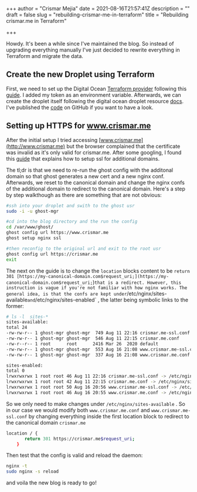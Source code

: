 +++
author = "Crismar Mejia"
date = 2021-08-16T21:57:41Z
description = ""
draft = false
slug = "rebuilding-crismar-me-in-terraform"
title = "Rebuilding crismar.me in Terraform"

+++


Howdy. It's been a while since I've maintained the blog. So instead of upgrading everything manually I've just decided to rewrite everything in Terraform and migrate the data. 

## Create the new Droplet using Terraform

First, we need to set up the Digital Ocean [Terraform provider](https://registry.terraform.io/providers/digitalocean/digitalocean/latest/docs) following this [guide](https://www.digitalocean.com/community/tutorials/how-to-use-terraform-with-digitalocean). I added my token as an environment variable. Afterwards, we can create the droplet itself following the digital ocean droplet resource [docs](https://registry.terraform.io/providers/digitalocean/digitalocean/latest/docs/resources/droplet). I've published the [code](https://github.com/crmejia/crismar.me) on GitHub if you want to have a look.

## Setting up HTTPS for www.crismar.me

After the initial setup I tried accessing [www.crismar.me](http://www.crismar.me) but the browser complained that the certificate was invalid as it's only valid for crismar.me. After some googling, I found this [guide](https://ghost.org/docs/ghost-cli/#ssl) that explains how to setup ssl for additional domains.

The tl;dr is that we need to re-run the ghost config with the additonal domain so that ghost generates a new cert and a new nginx conf. Afterwards, we reset to the canonical domain and change the nginx confs of the additional domain to redirect to the canonical domain. Here's a step by step walkthough as there are something that are not obvious:

```bash
#ssh into your droplet and swith to the ghost usr
sudo -i -u ghost-mgr

#cd into the blog directory and the run the config
cd /var/www/ghost/
ghost config url https://www.crismar.me
ghost setup nginx ssl

#then reconfig to the original url and exit to the root usr
ghost config url https://crismar.me
exit
```

The next on the guide is to change the `location` blocks content to be `return 301 [https://my-canonical-domain.com$request_uri;](https://my-canonical-domain.com$request_uri;`)` that is a redirect. However, this instruction is vague if you're not familiar with how nginx works. The general idea, is that the confs are kept under `/etc/nginx/sites-available` and `/etc/nginx/sites-enabled` , the latter being symbolic links to the former:

```bash
# ls -l  sites-*
sites-available:
total 24
-rw-rw-r-- 1 ghost-mgr ghost-mgr  749 Aug 11 22:16 crismar.me-ssl.conf
-rw-rw-r-- 1 ghost-mgr ghost-mgr  546 Aug 11 22:15 crismar.me.conf
-rw-r--r-- 1 root      root      2416 Mar 26  2020 default
-rw-rw-r-- 1 ghost-mgr ghost-mgr  553 Aug 16 21:08 www.crismar.me-ssl.conf
-rw-rw-r-- 1 ghost-mgr ghost-mgr  337 Aug 16 21:08 www.crismar.me.conf

sites-enabled:
total 0
lrwxrwxrwx 1 root root 46 Aug 11 22:16 crismar.me-ssl.conf -> /etc/nginx/sites-available/crismar.me-ssl.conf
lrwxrwxrwx 1 root root 42 Aug 11 22:15 crismar.me.conf -> /etc/nginx/sites-available/crismar.me.conf
lrwxrwxrwx 1 root root 50 Aug 16 20:56 www.crismar.me-ssl.conf -> /etc/nginx/sites-available/www.crismar.me-ssl.conf
lrwxrwxrwx 1 root root 46 Aug 16 20:55 www.crismar.me.conf -> /etc/nginx/sites-available/www.crismar.me.conf

```

So we only need to make changes under `/etc/nginx/sites-available` . So in our case we would modify both `www.crismar.me.conf` and `www.crismar.me-ssl.conf` by changing everything inside the first location block to redirect to the canonical domain `crismar.me` 

```bash
location / {
       return 301 https://crismar.me$request_uri;
    }
```

Then test that the config is valid and reload the daemon:

```bash
nginx -t 
sudo nginx -s reload
```

and voila the new blog is ready to go!



